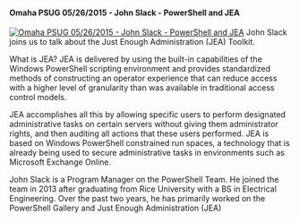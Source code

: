 ﻿#### Omaha PSUG 05/26/2015 - John Slack - PowerShell and JEA

[![Omaha PSUG 05/26/2015 - John Slack - PowerShell and JEA](https://i2.ytimg.com/vi/erSUlm1juiI/hqdefault.jpg "Omaha PSUG 05/26/2015 - John Slack - PowerShell and JEA")](https://www.youtube.com/watch?v=erSUlm1juiI)
John Slack joins us to talk about the Just Enough Administration (JEA) Toolkit.

What is JEA?  JEA is delivered by using the built-in capabilities of the Windows PowerShell scripting environment and provides standardized methods of constructing an operator experience that can reduce access with a higher level of granularity than was available in traditional access control models.

JEA accomplishes all this by allowing specific users to perform designated administrative tasks on certain servers without giving them administrator rights, and then auditing all actions that these users performed. JEA is based on Windows PowerShell constrained run spaces, a technology that is already being used to secure administrative tasks in environments such as Microsoft Exchange Online.

John Slack is a Program Manager on the PowerShell Team.  He joined the team in 2013 after graduating from Rice University with a BS in Electrical Engineering.  Over the past two years, he has primarily worked on the PowerShell Gallery and Just Enough Administration (JEA)



